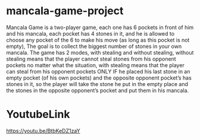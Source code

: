 # mancala-game-project
Mancala Game is a two-player game, each one has 6 pockets in front of him and his mancala, each pocket has 4 stones in it, and he is allowed to choose any pocket of the 6 to make his move (as long as this pocket is not empty), The goal is to collect the biggest number of stones in your own mancala. The game has 2 modes, with stealing and without stealing, without stealing means that the player cannot steal stones from his opponent pockets no matter what the situation, with stealing means that the player can steal from his opponent pockets ONLY IF he placed his last stone in an empty pocket (of his own pockets) and the opposite opponent pocket’s has stones in it, so the player will take the stone he put in the empty place and the stones in the opposite opponent’s pocket and put them in his mancala.
# YoutubeLink 
https://youtu.be/BtbKeDZ1zaY
